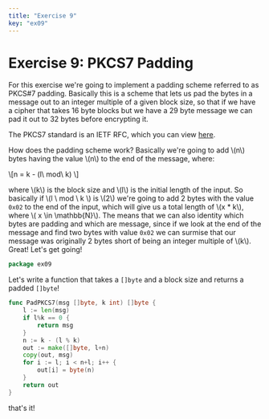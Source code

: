 ```yaml
---
title: "Exercise 9"
key: "ex09"
---
```


# Exercise 9: PKCS7 Padding

For this exercise we're going to implement a padding scheme referred to as PKCS\#7
padding. Basically this is a scheme that lets us pad the bytes in a message out to
an integer multiple of a given block size, so that if we have a cipher that takes
16 byte blocks but we have a 29 byte message we can pad it out to 32 bytes before
encrypting it.

The PKCS7 standard is an IETF RFC, which you can view [here](https://tools.ietf.org/html/rfc2315).

How does the padding scheme work? Basically we're going to add \\(n\\) bytes having
the value \\(n\\) to the end of the message, where:

\\[n = k - (l\ mod\ k) \\]

where \\(k\\) is the block size and \\(l\\) is the initial length of the input.
So basically if \\(l \ mod \ k \\) is \\(2\\) we're going to add 2 bytes with
the value `0x02` to the end of the input, which will give us a total length
of \\(x * k\\), where \\( x \in \mathbb{N}\\). The means that we can also identity
which bytes are padding and which are message, since if we look at the end of the
message and find two bytes with value `0x02` we can surmise that our message was
originally 2 bytes short of being an integer multiple of \\(k\\). Great! Let's get
going!

```go
package ex09
```


Let's write a function that takes a `[]byte` and a block size and returns a
padded `[]byte`!

```go
func PadPKCS7(msg []byte, k int) []byte {
	l := len(msg)
	if l%k == 0 {
		return msg
	}
	n := k - (l % k)
	out := make([]byte, l+n)
	copy(out, msg)
	for i := l; i < n+l; i++ {
		out[i] = byte(n)
	}
	return out
}
```


that's it!
